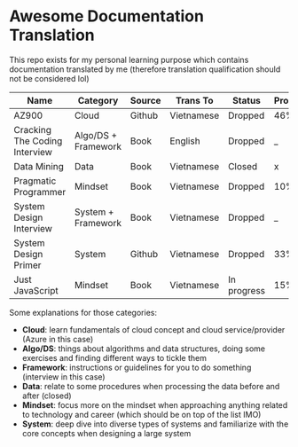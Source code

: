 # Awesome Documentation Translation

This repo exists for my personal learning purpose which contains documentation translated by me (therefore translation qualification should not be considered lol)

| Name                          | Category            | Source | Trans To   | Status      | Progress |
| ----------------------------- | ------------------- | ------ | ---------- | ----------- | -------- |
| AZ900                         | Cloud               | Github | Vietnamese | Dropped     | 46%      |
| Cracking The Coding Interview | Algo/DS + Framework | Book   | English    | Dropped     | _        |
| Data Mining                   | Data                | Book   | Vietnamese | Closed      | x        |
| Pragmatic Programmer          | Mindset             | Book   | Vietnamese | Dropped     | 10%      |
| System Design Interview       | System + Framework  | Book   | Vietnamese | Dropped     | _        |
| System Design Primer          | System              | Github | Vietnamese | Dropped     | 33%      |
| Just JavaScript               | Mindset             | Book   | Vietnamese | In progress | 15%      |

Some explanations for those categories:
- **Cloud**: learn fundamentals of cloud concept and cloud service/provider (Azure in this case)
- **Algo/DS**: things about algorithms and data structures, doing some exercises and finding different ways to tickle them
- **Framework**: instructions or guidelines for you to do something (interview in this case)
- **Data**: relate to some procedures when processing the data before and after (closed)
- **Mindset**: focus more on the mindset when approaching anything related to technology and career (which should be on top of the list IMO)
- **System**: deep dive into diverse types of systems and familiarize with the core concepts when designing a large system
